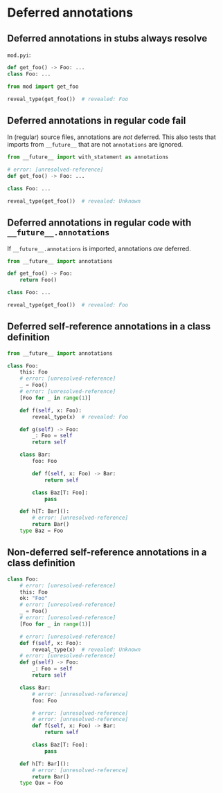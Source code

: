 # Deferred annotations

## Deferred annotations in stubs always resolve

`mod.pyi`:

```pyi
def get_foo() -> Foo: ...
class Foo: ...
```

```py
from mod import get_foo

reveal_type(get_foo())  # revealed: Foo
```

## Deferred annotations in regular code fail

In (regular) source files, annotations are *not* deferred. This also tests that imports from
`__future__` that are not `annotations` are ignored.

```py
from __future__ import with_statement as annotations

# error: [unresolved-reference]
def get_foo() -> Foo: ...

class Foo: ...

reveal_type(get_foo())  # revealed: Unknown
```

## Deferred annotations in regular code with `__future__.annotations`

If `__future__.annotations` is imported, annotations *are* deferred.

```py
from __future__ import annotations

def get_foo() -> Foo:
    return Foo()

class Foo: ...

reveal_type(get_foo())  # revealed: Foo
```

## Deferred self-reference annotations in a class definition

```py
from __future__ import annotations

class Foo:
    this: Foo
    # error: [unresolved-reference]
    _ = Foo()
    # error: [unresolved-reference]
    [Foo for _ in range(1)]

    def f(self, x: Foo):
        reveal_type(x)  # revealed: Foo

    def g(self) -> Foo:
        _: Foo = self
        return self

    class Bar:
        foo: Foo

        def f(self, x: Foo) -> Bar:
            return self

        class Baz[T: Foo]:
            pass

    def h[T: Bar]():
        # error: [unresolved-reference]
        return Bar()
    type Baz = Foo
```

## Non-deferred self-reference annotations in a class definition

```py
class Foo:
    # error: [unresolved-reference]
    this: Foo
    ok: "Foo"
    # error: [unresolved-reference]
    _ = Foo()
    # error: [unresolved-reference]
    [Foo for _ in range(1)]

    # error: [unresolved-reference]
    def f(self, x: Foo):
        reveal_type(x)  # revealed: Unknown
    # error: [unresolved-reference]
    def g(self) -> Foo:
        _: Foo = self
        return self

    class Bar:
        # error: [unresolved-reference]
        foo: Foo

        # error: [unresolved-reference]
        # error: [unresolved-reference]
        def f(self, x: Foo) -> Bar:
            return self

        class Baz[T: Foo]:
            pass

    def h[T: Bar]():
        # error: [unresolved-reference]
        return Bar()
    type Qux = Foo
```
